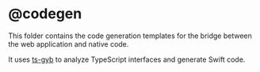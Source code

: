 # @codegen

This folder contains the code generation templates for the bridge between the web application and native code.

It uses [ts-gyb](https://github.com/microsoft/ts-gyb) to analyze TypeScript interfaces and generate Swift code.